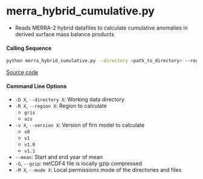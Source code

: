 merra_hybrid_cumulative.py
==========================

- Reads MERRA-2 hybrid datafiles to calculate cumulative anomalies in derived surface mass balance products

#### Calling Sequence
```bash
python merra_hybrid_cumulative.py --directory <path_to_directory> --region gris --mean 1980 1995
```
[Source code](https://github.com/tsutterley/SMBcorr/blob/master/SMBcorr/merra_hybrid_cumulative.py)

#### Command Line Options
- `-D X`, `--directory X`: Working data directory
- `-R X`, `--region X`: Region to calculate
    * `gris`
    * `ais`
- `-v X`, `--version X`: Version of firn model to calculate
    * `v0`
    * `v1`
    * `v1.0`
    * `v1.1`
- `--mean`: Start and end year of mean
- `-G`, `--gzip`: netCDF4 file is locally gzip compressed
- `-M X`, `--mode X`: Local permissions mode of the directories and files
